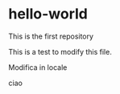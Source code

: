 # hello-world
This is the first repository

This is a test to modify this file.

Modifica in locale

ciao
